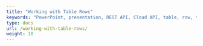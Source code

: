 ```yaml
---
title: "Working with Table Rows"
keywords: "PowerPoint, presentation, REST API, Cloud API, table, row, table row"
type: docs
url: /working-with-table-rows/
weight: 10
---
```


